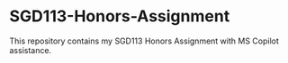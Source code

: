 # SGD113-Honors-Assignment
This repository contains my SGD113 Honors Assignment with MS Copilot assistance.
